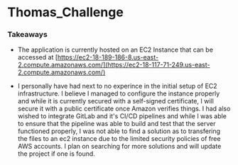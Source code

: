 # Thomas_Challenge


### Takeaways
- The application is currently hosted on an EC2 Instance that can be accessed at [https://ec2-18-189-186-8.us-east-2.compute.amazonaws.com/](https://ec2-18-117-71-249.us-east-2.compute.amazonaws.com/)

- I personally have had next to no experince in the initial setup of EC2 infrastructure. I believe I managed to configure the instance properly and while it is currently secured with a self-signed certificate, I will secure it with a public certificate once Amazon verifies things. I had also wished to integrate GitLab and it's CI/CD pipelines and while I was able to ensure that the pipeline was able to build and test that the server functioned properly, I was not able to find a solution as to transfering the files to an ec2 instance due to the limited security policies of free AWS accounts. I plan on searching for more solutions and will update the project if one is found.
 
